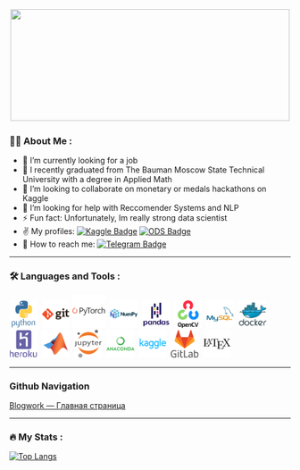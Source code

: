 <div id="header" align="center">
  <img src="https://giffiles.alphacoders.com/169/169088.gif" height= '200' width="500"/>
</div>
<div>

### :woman_technologist: About Me :
- 🔭 I’m currently looking for a job
- 🌱 I recently graduated from The Bauman Moscow State Technical University with a degree in Applied Math
- 👯 I’m looking to collaborate on monetary or medals hackathons on Kaggle
- 🤔 I’m looking for help with Reccomender Systems and NLP
- ⚡ Fun fact: Unfortunately, Im really strong data scientist
- ✌️ My profiles: [![Kaggle Badge](https://img.shields.io/badge/-Kaggle-blue?style=bttr-tick&logoColor=white)](https://www.kaggle.com/stasvolchkov) 
  [![ODS Badge](https://img.shields.io/badge/-ODS-red?style=bttr-tick&logo=ods&logoColor=white)](https://ods.ai/users/7756ed98d953) 
- 💌 How to reach me: [![Telegram Badge](https://img.shields.io/badge/-Telegram-blue?style=bttr-tick&logo=telegram&logoColor=white)](https://t.me/quality_pleasure)

---

### :hammer_and_wrench: Languages and Tools :
  <div>
  <img src="https://github.com/devicons/devicon/blob/master/icons/python/python-original-wordmark.svg" title="Python" alt="Python" width="50" height="50"/>&nbsp;
  <img src="https://github.com/devicons/devicon/blob/master/icons/git/git-original-wordmark.svg" title="Git" **alt="Git" width="50" height="50"/>
  <img src="https://github.com/devicons/devicon/blob/master/icons/pytorch/pytorch-original-wordmark.svg" title="Pytorch" alt="Pytorch" width="60" height="60"/>&nbsp;
  <img src="https://github.com/devicons/devicon/blob/master/icons/numpy/numpy-original-wordmark.svg" title="Numpy"  alt="Numpy" width="50" height="50"/>&nbsp;
  <img src="https://github.com/devicons/devicon/blob/master/icons/pandas/pandas-original-wordmark.svg" title="Pandas" alt="Pandas" width="50" height="50"/>&nbsp;
  <img src="https://github.com/devicons/devicon/blob/master/icons/opencv/opencv-original-wordmark.svg" title="OpenCV" alt="OpenCV" width="50" height="50"/>&nbsp;
  <img src="https://github.com/devicons/devicon/blob/master/icons/mysql/mysql-original-wordmark.svg" title="MySQL"  alt="MySQL" width="50" height="50"/>&nbsp;
  <img src="https://github.com/devicons/devicon/blob/master/icons/docker/docker-original-wordmark.svg" title="Docker" alt="Docker" width="50" height="50"/>&nbsp;
  <img src="https://github.com/devicons/devicon/blob/master/icons/heroku/heroku-plain-wordmark.svg" title="Heroku" alt="Heroku" width="50" height="50"/>&nbsp;
  <img src="https://github.com/devicons/devicon/blob/master/icons/matlab/matlab-original.svg" title="Matlab" alt="Matlab" width="50" height="50"/>&nbsp;
  <img src="https://github.com/devicons/devicon/blob/master/icons/jupyter/jupyter-original-wordmark.svg" title="Jupiter" alt="Jupiter" width="50" height="50"/>&nbsp;
  <img src="https://github.com/devicons/devicon/blob/master/icons/anaconda/anaconda-original-wordmark.svg"  title="Anaconda" alt="Anaconda" width="50" height="50"/>&nbsp;
  <img src="https://github.com/devicons/devicon/blob/master/icons/kaggle/kaggle-original-wordmark.svg" title="Kaggle" alt="Kaggle" width="50" height="50"/>&nbsp;
  <img src="https://github.com/devicons/devicon/blob/master/icons/gitlab/gitlab-original-wordmark.svg" title="Gitlab" alt="Gitlab" width="50" height="50"/>&nbsp;
  <img src="https://github.com/devicons/devicon/blob/master/icons/latex/latex-original.svg" title="Latex" alt="Latex" width="50" height="50"/>&nbsp;
</div>
  
---

### Github Navigation
  <a href="https://blogwork.ru/">Blogwork — Главная страница<a>

---
  
 ### :fire: My Stats :
[![Top Langs](https://github-readme-stats.vercel.app/api/top-langs/?username=StanislaVolchkov&layout=compact&theme=tokyonight)](https://github.com/anuraghazra/github-readme-stats) 


<!--
  https://gist.github.com/AliMD/3344523 смайлики
--> 
